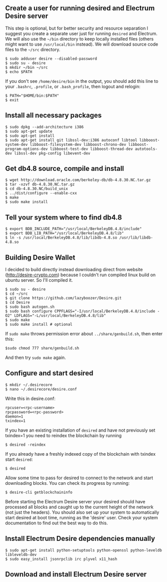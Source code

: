 ## Create a user for running desired and Electrum Desire server

This step is optional, but for better security and resource separation I
suggest you create a separate user just for running `desired` and Electrum.
We will also use the `~/bin` directory to keep locally installed files
(others might want to use `/usr/local/bin` instead). We will download source
code files to the `~/src` directory.

    $ sudo adduser desire --disabled-password
    $ sudo su - desire
    $ mkdir ~/bin ~/src
    $ echo $PATH

If you don't see `/home/desire/bin` in the output, you should add this line
to your `.bashrc`, `.profile`, or `.bash_profile`, then logout and relogin:

    $ PATH="$HOME/bin:$PATH"
    $ exit


## Install all necessary packages
    $ sudo dpkg --add-architecture i386
    $ sudo apt-get update
    $ sudo apt-get install
    $ sudo apt-get install git libssl-dev:i386 autoconf libtool libboost-system-dev libboost-filesystem-dev libboost-chrono-dev libboost-program-options-dev libboost-test-dev libboost-thread-dev autotools-dev libssl-dev pkg-config libevent-dev


## Get db4.8 source, compile and install

    $ wget http://download.oracle.com/berkeley-db/db-4.8.30.NC.tar.gz
    $ tar -xzvf db-4.8.30.NC.tar.gz
    $ cd db-4.8.30.NC/build_unix
    $ ../dist/configure --enable-cxx
    $ make
    $ sudo make install


## Tell your system where to find db4.8

    $ export BDB_INCLUDE_PATH="/usr/local/BerkeleyDB.4.8/include"
    $ export BDB_LIB_PATH="/usr/local/BerkeleyDB.4.8/lib"
    $ ln -s /usr/local/BerkeleyDB.4.8/lib/libdb-4.8.so /usr/lib/libdb-4.8.so


## Building Desire Wallet
I decided to build directly instead downloading direct from website (http://desire-crypto.com) because I couldn't run compiled linux build on ubuntu server. So I'll compiled it. 

    $ sudo su - desire
    $ cd ~/src
    $ git clone https://github.com/lazyboozer/Desire.git
    $ cd Desire
    $ sudo bash autogen.sh
    $ sudo bash configure CPPFLAGS="-I/usr/local/BerkeleyDB.4.8/include -O2" LDFLAGS="-L/usr/local/BerkeleyDB.4.8/lib"
    $ sudo make
    $ sudo make install # optional

If ```sudo make``` throws permission error about ```../share/genbuild.sh```, then enter this:

    $sudo chmod 777 share/genbuild.sh

And then try ```sudo make```  again.

## Configure and start desired
    $ mkdir ~/.desirecore
    $ nano ~/.desirecore/desire.conf

Write this in desire.conf:

    rpcuser=<rpc-username>
    rpcpassword=<rpc-password>
    daemon=1
    txindex=1

If you have an existing installation of ```desired``` and have not previously set txindex=1 you need to reindex the blockchain by running

    $ desired -reindex

If you already have a freshly indexed copy of the blockchain with txindex start ```desired```:

    $ desired

Allow some time to pass for desired to connect to the network and start downloading blocks. You can check its progress by running:

    $ desire-cli getblockchaininfo

Before starting the Electrum Desire server your desired should have processed all blocks and caught up to the current height of the network (not just the headers). You should also set up your system to automatically start desired at boot time, running as the 'desire' user. Check your system documentation to find out the best way to do this.

##  Install Electrum Desire dependencies manually
    $ sudo apt-get install python-setuptools python-openssl python-leveldb libleveldb-dev
    $ sudo easy_install jsonrpclib irc plyvel x11_hash

## Download and install Electrum Desire server